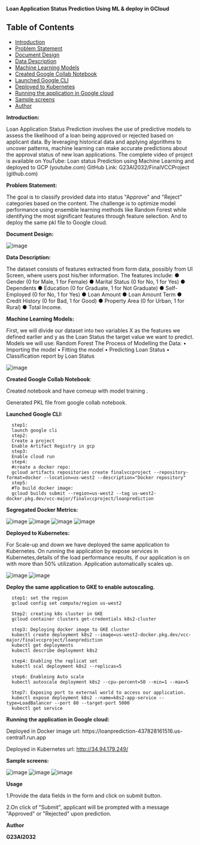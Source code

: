 **Loan Application Status Prediction Using ML & deploy in GCloud**

## Table of Contents

- [Introduction](#introduction)
- [Problem Statement](#problemStatement)
- [Document Design](#documentDesign)
- [Data Description](#dataDescription)
- [Machine Learning Models](#machineLearningModels)
- [Created Google Collab Notebook](#createdGoogleCollabNotebook)
- [Launched Google CLI](#launchedGoogleCLI)
- [Deployed to Kubernetes](#deployedToKubernetes)
- [Running the application in Google cloud](#runningTheApplicationInGoogleCloud)
- [Sample screens](#sampleScreens)
- [Author](#author)

**Introduction:**

Loan Application Status Prediction involves the use of predictive models to assess the likelihood of a loan being approved or rejected based on applicant data. By leveraging historical data and applying algorithms to uncover patterns, machine learning can make accurate predictions about the approval status of new loan applications. 
The complete video of project is available on YouTube: Loan status Prediction using Machine Learning and deployed to GCP (youtube.com)
GitHub Link: G23AI2032/FinalVCCProject (github.com)

**Problem Statement:**

The goal is to classify provided data into status "Approve" and "Reject" categories based on the content.
The challenge is to optimize model performance using ensemble learning methods like Random Forest while identifying the most significant features through feature selection.
And to deploy the same pkl file to Google cloud.


**Document Design:**

  ![image](https://github.com/user-attachments/assets/99db6cb1-ddc7-439a-99ca-8d16d167c501)

 
**Data Description:**

The dataset consists of features extracted from form data, possibly from UI Screen, where users post his/her information. The features include:
      ●	Gender (0 for Male, 1 for Female)
      ●	Marital Status (0 for No, 1 for Yes)
      ●	Dependents 
      ●	Education (0 for Graduate, 1 for Not Graduate)
      ●	Self-Employed (0 for No, 1 for Yes)
      ●	Loan Amount 
      ●	Loan Amount Term 
      ●	Credit History (0 for Bad, 1 for Good)
      ●	Property Area (0 for Urban, 1 for Rural)
      ●	Total Income.


**Machine Learning Models:**

First, we will divide our dataset into two variables X as the features we defined earlier and y as the Loan Status the target value we want to predict.
Models we will use: Random Forest
The Process of Modelling the Data:
•	Importing the model
•	Fitting the model
•	Predicting Loan Status
•	Classification report by Loan Status

![image](https://github.com/user-attachments/assets/c8af6839-e4b3-477c-ba0b-1d42ac8eac35)


**Created Google Collab Notebook**:

Created notebook and have comeup with model training .

Generated PKL file from google collab notebook.

 
**Launched Google CLI:**
      
      step1:
      launch google cli      
      step2:
      Create a project
      Enable Artifact Registry in gcp      
      step3:
      Enable cloud run      
      step4:
      #create a docker repo:
      gcloud artifacts repositories create finalvccproject --repository-format=docker --location=us-west2 --description="Docker repository"
      step5:
      #To build docker image:
      gcloud builds submit --region=us-west2 --tag us-west2-docker.pkg.dev/vcc-major/finalvccproject/loanprediction
      
**Segregated Docker Metrics:**

  ![image](https://github.com/user-attachments/assets/65189304-b200-4381-a138-1f86e369a825)
  ![image](https://github.com/user-attachments/assets/437a8652-79ca-408d-9fbe-207726ebf3ee)
  ![image](https://github.com/user-attachments/assets/9238aa71-92df-4a6b-9354-54b8bdbd4e92)
  ![image](https://github.com/user-attachments/assets/6e277a2c-4c8a-4192-acc3-6132a8480fe7)
  

**Deployed to Kubernetes:**

 For Scale-up and down we have deployed the same application to Kubernetes.
 On running the application by expose services in Kubernetes,details of the load performance results, if our application is on with more than 50% utilization. Application automatically scales up.

 ![image](https://github.com/user-attachments/assets/32673441-27fb-4982-8cec-b2ff504ea05a)
 ![image](https://github.com/user-attachments/assets/d179f03b-ee0d-403e-98a2-d75b5232a2dd)


 **Deploy the same application to GKE to enable autoscaling.**
 
      step1: set the region
      gcloud config set compute/region us-west2
      
      Step2: creating k8s cluster in GKE
      gcloud container clusters get-credentials k8s2-cluster 
      
      step3: Deploying docker image to GKE cluster
      kubectl create deployment k8s2 --image=us-west2-docker.pkg.dev/vcc-major/finalvccproject/loanprediction
      kubectl get deployments
      kubectl describe deployment k8s2
      
      step4: Enabling the replicat set
      kubectl scal deployment k8s2 --replicas=5
      
      step6: Enableing Auto scale 
      kubectl autoscale deployment k8s2 --cpu-percent=50 --min=1 --max=5
      
      Step7: Exposing port to external world to access our application.
      kubectl expose deployment k8s2 --name=k8s2-app-service --type=LoadBalancer --port 80 --target-port 5000
      kubectl get service
      
**Running the application in Google cloud:**

   Deployed in Docker image url: https://loanprediction-437828161516.us-  central1.run.app
   
   Deployed in Kubernetes url: http://34.94.179.249/
   
**Sample screens:**

 ![image](https://github.com/user-attachments/assets/89297036-28ec-4c6a-8791-d8dc24b23469)
 ![image](https://github.com/user-attachments/assets/8eb8919a-39c2-4087-8db9-3b24a16536a5)
 ![image](https://github.com/user-attachments/assets/b887a39f-1a4d-4cfb-9453-3b328b768c8d)

**Usage**

1.Provide the data fields in the form and click on submit button. 

2.On click of "Submit", applicant will be prompted with a message "Approved" or "Rejected" upon prediction.

**Author**

**G23AI2032**
 
